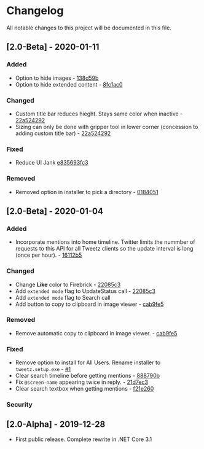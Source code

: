 # Changelog
All notable changes to this project will be documented in this file.

## [2.0-Beta] - 2020-01-11
### Added
- Option to hide images - [138d59b](<https://github.com/mike-ward/tweetz/commit/138d59b17340df3c38b82bfd6dfeceb6fec56ec6>)
- Option to hide extended content - [8fc1ac0](<https://github.com/mike-ward/tweetz/commit/8fc1ac021106ee1bc5d5081e5ae6376d6da03f2b>)

### Changed
- Custom title bar reduces hieght. Stays same color when inactive - [22a524292](https://github.com/mike-ward/tweetz/commit/22a5242921072537b86c931a2ded416658ae81ff)
- Sizing can only be done with gripper tool in lower corner (concession to adding custom title bar) - [22a524292](https://github.com/mike-ward/tweetz/commit/22a5242921072537b86c931a2ded416658ae81ff)

### Fixed
- Reduce UI Jank [e835693fc3](<https://github.com/mike-ward/tweetz/commit/e835693fc349c6652aaf2a1d74f555ad47fb1ba5>)

### Removed
- Removed option in installer to pick a directory - [0184051](<https://github.com/mike-ward/tweetz/commit/0184051f4f96f757230bc407603d01f54aee76d2>)

## [2.0-Beta] - 2020-01-04
### Added
- Incorporate mentions into home timeline. Twitter limits the nummber of requests to this API for all Tweetz clients so the update interval is long (once per hour). - [16112b5](https://github.com/mike-ward/tweetz/commit/16112b58b6e89209e57969922039ebc358c3414d)

### Changed
- Change **Like** color to Firebrick - [22085c3](https://github.com/mike-ward/tweetz/commit/c283e2e439ac529a96e53644c3b9d9623d074c8f)
- Add `extended mode` flag to UpdateStatus call - [22085c3](https://github.com/mike-ward/tweetz/commit/c283e2e439ac529a96e53644c3b9d9623d074c8f) 
- Add `extended mode` flag to Search call
- Add button to copy to clipboard in image viewer - [cab9fe5](https://github.com/mike-ward/tweetz/commit/cab9fe5a75797be968a1c89459a038338805ad6f)

### Removed

- Remove automatic copy to clipboard in image viewer. - [cab9fe5](https://github.com/mike-ward/tweetz/commit/cab9fe5a75797be968a1c89459a038338805ad6f)

### Fixed
- Remove option to install for All Users. Rename installer to `tweetz.setup.exe` - [#1](https://github.com/mike-ward/tweetz/issues/1) 
- Clear search timeline before getting mentions - [888790b](https://github.com/mike-ward/tweetz/commit/888790b0169b22f975bd5118ae352ba72b8aacea)
- Fix `@screen-name` appearing twice in reply. - [21d7ec3](https://github.com/mike-ward/tweetz/commit/21d7ec3f832959f57443caf08e155b1407665a20)
- Clear search textbox when getting mentions - [f21e260](https://github.com/mike-ward/tweetz/commit/f21e260216f6b5996b39eef7edfe2d25f659702b)

### Security

## [2.0-Alpha] - 2019-12-28
- First public release. Complete rewrite in .NET Core 3.1

